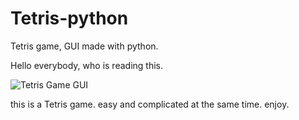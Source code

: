 # Tetris-python
Tetris game, GUI made with python.


Hello everybody, who is reading this.

![Tetris Game GUI](/Screenshot.png)


this is a Tetris game. easy and complicated at the same time. enjoy.
